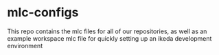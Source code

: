 # mlc-configs
This repo contains the mlc files for all of our repositories, as well as an example workspace mlc file for quickly setting up an ikeda development environment
